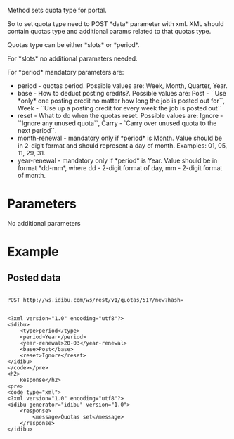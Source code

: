 <p>Method sets quota type for portal.</p>
<p>So to set quota type need to POST *data* parameter with xml. XML should contain quotas type and additional params related to that quotas type.</p>
<p>Quotas type can be either *slots* or *period*.</p>
<p>For *slots* no additional paramaters needed.</p>
<p>For *period* mandatory parameters are:</p>
<ul>
	<li>
		period - quotas period. Possible values are: Week, Month, Quarter, Year.</li>
	<li>
		base - How to deduct posting credits?. Possible values are: Post - ``Use *only* one posting credit no matter how long the job is posted out for``, Week - ``Use up a posting credit for every week the job is posted out``</li>
	<li>
		reset - What to do when the quotas reset. Possible values are: Ignore - ``Ignore any unused quota``, Carry - `Carry over unused quota to the next period``.</li>
	<li>
		month-renewal - mandatory only if *period* is Month. Value should be in 2-digit format and should represent a day of month. Examples: 01, 05, 11, 29, 31.</li>
	<li>
		year-renewal - mandatory only if *period* is Year. Value should be in format *dd-mm*, where dd - 2-digit format of day, mm - 2-digit format of month.</li>
</ul>
<h1>
	Parameters</h1>
<p>No additional parameters</p>
<h1>
	Example</h1>
<h2>
	Posted data</h2>
<pre>
<code>
POST http://ws.idibu.com/ws/rest/v1/quotas/517/new?hash=<your hash>
</code></pre>
<pre>
<code type="xml">
&lt;?xml version=&quot;1.0&quot; encoding=&quot;utf8&quot;?&gt;
&lt;idibu&gt;
    &lt;type&gt;period&lt;/type&gt;
    &lt;period&gt;Year&lt;/period&gt;
    &lt;year-renewal&gt;20-03&lt;/year-renewal&gt;
    &lt;base&gt;Post&lt;/base&gt;
    &lt;reset&gt;Ignore&lt;/reset&gt;
&lt;/idibu&gt;
&lt;/code&gt;&lt;/pre&gt;
&lt;h2&gt;
	Response&lt;/h2&gt;
&lt;pre&gt;
&lt;code type=&quot;xml&quot;&gt;
&lt;?xml version=&quot;1.0&quot; encoding=&quot;utf8&quot;?&gt;
&lt;idibu generator=&quot;idibu&quot; version=&quot;1.0&quot;&gt;
    &lt;response&gt;
        &lt;message&gt;Quotas set&lt;/message&gt;
    &lt;/response&gt;
&lt;/idibu&gt;
</code></pre>
